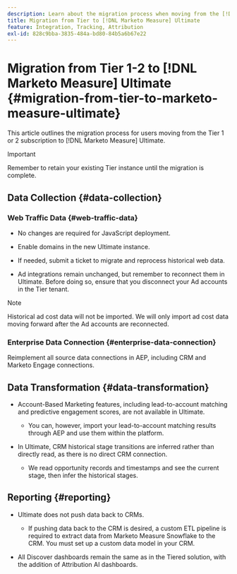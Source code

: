 ```yaml
---
description: Learn about the migration process when moving from the [!DNL Marketo Measure] Tiered subscription to [!DNL Marketo Measure] Ultimate.
title: Migration from Tier to [!DNL Marketo Measure] Ultimate
feature: Integration, Tracking, Attribution
exl-id: 828c9bba-3835-484a-bd80-84b5a6b67e22
---
```

# Migration from Tier 1-2 to [!DNL Marketo Measure] Ultimate {#migration-from-tier-to-marketo-measure-ultimate}

This article outlines the migration process for users moving from the Tier 1 or 2 subscription to [!DNL Marketo Measure] Ultimate.

>[!IMPORTANT]
>
>Remember to retain your existing Tier instance until the migration is complete.

## Data Collection {#data-collection}

### Web Traffic Data {#web-traffic-data}

* No changes are required for JavaScript deployment.

* Enable domains in the new Ultimate instance.

* If needed, submit a ticket to migrate and reprocess historical web data.

* Ad integrations remain unchanged, but remember to reconnect them in Ultimate. Before doing so, ensure that you disconnect your Ad accounts in the Tier tenant.

>[!NOTE]
>
>Historical ad cost data will not be imported. We will only import ad cost data moving forward after the Ad accounts are reconnected.

### Enterprise Data Connection {#enterprise-data-connection}

Reimplement all source data connections in AEP, including CRM and Marketo Engage connections.

## Data Transformation {#data-transformation}

* Account-Based Marketing features, including lead-to-account matching and predictive engagement scores, are not available in Ultimate.

  * You can, however, import your lead-to-account matching results through AEP and use them within the platform.

* In Ultimate, CRM historical stage transitions are inferred rather than directly read, as there is no direct CRM connection.

  * We read opportunity records and timestamps and see the current stage, then infer the historical stages.

## Reporting {#reporting}

* Ultimate does not push data back to CRMs.

  * If pushing data back to the CRM is desired, a custom ETL pipeline is required to extract data from Marketo Measure Snowflake to the CRM. You must set up a custom data model in your CRM.

* All Discover dashboards remain the same as in the Tiered solution, with the addition of Attribution AI dashboards.
